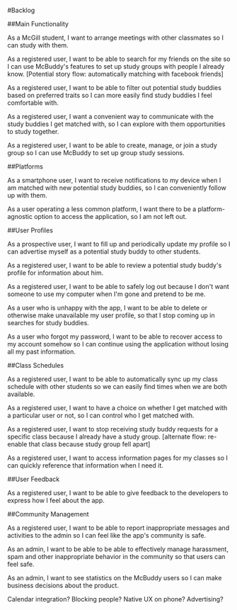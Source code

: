 #Backlog

##Main Functionality

As a McGill student, I want to arrange meetings with other classmates so I can study with them.

As a registered user, I want to be able to search for my friends on the site so I can use McBuddy's features to set up study groups with people I already know. [Potential story flow: automatically matching with facebook friends]

As a registered user, I want to be able to filter out potential study buddies based on preferred traits so I can more easily find study buddies I feel comfortable with.

As a registered user, I want a convenient way to communicate with the study buddies I get matched with, so I can explore with them opportunities to study together.

As a registered user, I want to be able to create, manage, or join a study group so I can use McBuddy to set up group study sessions.

##Platforms

As a smartphone user, I want to receive notifications to my device when I am matched with new potential study buddies, so I can conveniently follow up with them.

As a user operating a less common platform, I want there to be a platform-agnostic option to access the application, so I am not left out.

##User Profiles

As a prospective user, I want to fill up and periodically update my profile so I can advertise myself as a potential study buddy to other students.

As a registered user, I want to be able to review a potential study buddy's profile for information about him.

As a registered user, I want to be able to safely log out because I don't want someone to use my computer when I'm gone and pretend to be me.

As a user who is unhappy with the app, I want to be able to delete or otherwise make unavailable my user profile, so that I stop coming up in searches for study buddies.

As a user who forgot my password, I want to be able to recover access to my account somehow so I can continue using the application without losing all my past information.

##Class Schedules

As a registered user, I want to be able to automatically sync up my class schedule with other students so we can easily find times when we are both available.

As a registered user, I want to have a choice on whether I get matched with a particular user or not, so I can control who I get matched with.

As a registered user, I want to stop receiving study buddy requests for a specific class because I already have a study group. [alternate flow: re-enable that class because study group fell apart]

As a registered user, I want to access information pages for my classes so I can quickly reference that information when I need it.

##User Feedback

As a registered user, I want to be able to give feedback to the developers to express how I feel about the app.

##Community Management

As a registered user, I want to be able to report inappropriate messages and activities to the admin so I can feel like the app's community is safe.

As an admin, I want to be able to be able to effectively manage harassment, spam and other inappropriate behavior in the community so that users can feel safe.

As an admin, I want to see statistics on the McBuddy users so I can make business decisions about the product.

Calendar integration?
Blocking people?
Native UX on phone?
Advertising?
